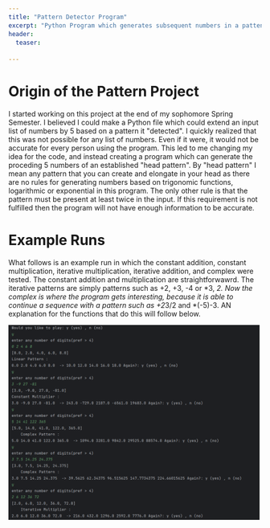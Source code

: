 ```yaml
---
title: "Pattern Detector Program"
excerpt: "Python Program which generates subsequent numbers in a pattenr"
header:
  teaser: 
   
---
```


# Origin of the Pattern Project

I started working on this project at the end of my sophomore Spring Semester. I believed I could make a Python file which could extend an input list of numbers by 5 based on a pattern it "detected". I quickly realized that this was not possible for any list of numbers. Even if it were, it would not be accurate for every person using the program. This led to me changing my idea for the code, and instead creating a program which can generate the proceding 5 numbers of an established "head pattern". By "head pattern" I mean any pattern that you can create and elongate in your head as there are no rules for generating numbers based on trigonomic functions, logarithmic or exponential in this program. The only other rule is that the pattern must be present at least twice in the input. If this requirement is not fulfilled then the program will not have enough information to be accurate.

# Example Runs

What follows is an example run in which the constant addition, constant multiplication, iterative multiplication, iterative addition, and complex were tested.
The constant addition and multiplication are straightforwawrd. The iterative patterns are simply patterns such as +2, +3, -4 or *3, *2. Now the complex is where the program gets interesting, because it is able to continue a sequence with a pattern such as +2*3/2 and *(-5)-3. AN explanation for the functions that do this will follow below. 


<img src="/assets/img/Python Examples.png" alt="Example Patterns" style="width:500px;"/>
